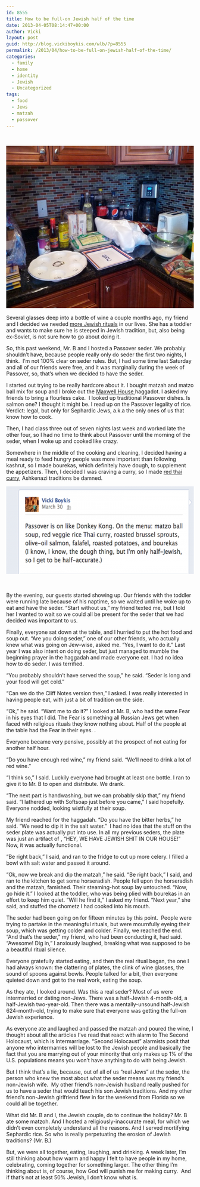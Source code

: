 ```yaml
---
id: 8555
title: How to be full-on Jewish half of the time
date: 2013-04-05T08:14:47+00:00
author: Vicki
layout: post
guid: http://blog.vickiboykis.com/wlb/?p=8555
permalink: /2013/04/how-to-be-full-on-jewish-half-of-the-time/
categories:
  - family
  - home
  - identity
  - Jewish
  - Uncategorized
tags:
  - food
  - Jews
  - matzah
  - passover
---
```

&nbsp;

[<img class="aligncenter size-medium wp-image-8556" alt="IMG_20130330_073415" src="https://raw.githubusercontent.com/veekaybee/wlb/gh-pages/assets/images/2013/04/IMG_20130330_073415-580x435.jpg" width="580" height="435" />](https://raw.githubusercontent.com/veekaybee/wlb/gh-pages/assets/images/2013/04/IMG_20130330_073415.jpg)

Several glasses deep into a bottle of wine a couple months ago, my friend and I decided we needed <a href="http://blog.vickiboykis.com/wlb/2012/12/our-religion-is-really-just-our-parents/" target="_blank">more Jewish rituals</a> in our lives. She has a toddler and wants to make sure he is steeped in Jewish tradition, but, also being ex-Soviet, is not sure how to go about doing it.

So, this past weekend, Mr. B and I hosted a Passover seder. We probably shouldn&#8217;t have, because people really only do seder the first two nights, I think.  I&#8217;m not 100% clear on seder rules. But, I had some time last Saturday and all of our friends were free, and it was marginally during the week of Passover, so, that&#8217;s when we decided to have the seder.

<!--more-->

I started out trying to be really hardcore about it. I bought matzah and matzo ball mix for soup and I broke out the <a href="http://maxwellhousehaggadahproject.tumblr.com/" target="_blank">Maxwell House </a>haggadot. I asked my friends to bring a flourless cake.  I looked up traditional Passover dishes. Is salmon one? I thought it might be. I read up on the Passover legality of rice. Verdict: legal, but only for Sephardic Jews, a.k.a the only ones of us that know how to cook.

Then, I had class three out of seven nights last week and worked late the other four, so I had no time to think about Passover until the morning of the seder, when I woke up and cooked like crazy.

Somewhere in the middle of the cooking and cleaning, I decided having a meal ready to feed hungry people was more important than following kashrut, so I made bourekas, which definitely have dough, to supplement the appetizers. Then, I decided I was craving a curry, so I made <a href="http://www.food.com/recipe/thai-red-curry-with-vegetables-63209" target="_blank">red thai curry</a>, Ashkenazi traditions be damned.

[<img class="aligncenter size-medium wp-image-8557" alt="Screen Shot 2013-04-03 at 7.34.41 AM" src="https://raw.githubusercontent.com/veekaybee/wlb/gh-pages/assets/images/2013/04/Screen-Shot-2013-04-03-at-7.34.41-AM-580x235.png" width="580" height="235" />](https://raw.githubusercontent.com/veekaybee/wlb/gh-pages/assets/images/2013/04/Screen-Shot-2013-04-03-at-7.34.41-AM.png)

&nbsp;

By the evening, our guests started showing up. Our friends with the toddler were running late because of his naptime, so we waited until he woke up to eat and have the seder. &#8220;Start without us,&#8221; my friend texted me, but I told her I wanted to wait so we could all be present for the seder that we had decided was important to us.

Finally, everyone sat down at the table, and I hurried to put the hot food and soup out. &#8220;Are you doing seder,&#8221; one of our other friends, who actually knew what was going on Jew-wise, asked me. &#8220;Yes, I want to do it.&#8221; Last year I was also intent on doing seder, but just managed to mumble the beginning prayer in the haggadah and made everyone eat. I had no idea how to do seder. I was terrified.

&#8220;You probably shouldn&#8217;t have served the soup,&#8221; he said. &#8220;Seder is long and your food will get cold.&#8221;

&#8220;Can we do the Cliff Notes version then,&#8221; I asked. I was really interested in having people eat, with just a bit of tradition on the side.

&#8220;Ok,&#8221; he said. &#8220;Want me to do it?&#8221; I looked at Mr. B, who had the same Fear in his eyes that I did. The Fear is something all Russian Jews get when faced with religious rituals they know nothing about. Half of the people at the table had the Fear in their eyes. .

Everyone became very pensive, possibly at the prospect of not eating for another half hour.

&#8220;Do you have enough red wine,&#8221; my friend said. &#8220;We&#8217;ll need to drink a lot of red wine.&#8221;

&#8220;I think so,&#8221; I said. Luckily everyone had brought at least one bottle. I ran to give it to Mr. B to open and distribute. We drank.

&#8220;The next part is handwashing, but we can probably skip that,&#8221; my friend said. &#8220;I lathered up with Softsoap just before you came,&#8221; I said hopefully. Everyone nodded, looking wistfully at their soup.

My friend reached for the haggadah. &#8220;Do you have the bitter herbs,&#8221; he said. &#8220;We need to dip it in the salt water.&#8221;  I had no idea that the stuff on the seder plate was actually put into use. In all my previous seders, the plate was just an artifact of , &#8220;HEY, WE HAVE JEWISH SHIT IN OUR HOUSE!&#8221; Now, it was actually functional.

&#8220;Be right back,&#8221; I said, and ran to the fridge to cut up more celery. I filled a bowl with salt water and passed it around.

&#8220;Ok, now we break and dip the matzah,&#8221; he said. &#8220;Be right back,&#8221; I said, and ran to the kitchen to get some horseradish. People fell upon the horseradish and the matzah, famished. Their steaming-hot soup lay untouched. &#8220;Now, go hide it.&#8221; I looked at the toddler, who was being plied with bourekas in an effort to keep him quiet. &#8220;Will he find it,&#8221; I asked my friend. &#8220;Next year,&#8221; she said, and stuffed the chometz I had cooked into his mouth.

The seder had been going on for fifteen minutes by this point.  People were trying to partake in the meaningful rituals, but were mournfully eyeing their soup, which was getting colder and colder. Finally, we reached the end. &#8220;And that&#8217;s the seder,&#8221; my friend, who had been conducting it, had said. &#8220;Awesome! Dig in,&#8221; I anxiously laughed, breaking what was supposed to be a beautiful ritual silence.

Everyone gratefully started eating, and then the real ritual began, the one I had always known: the clattering of plates, the clink of wine glasses, the sound of spoons against bowls. People talked for a bit, then everyone quieted down and got to the real work, eating the soup.

As they ate, I looked around. Was this a real seder? Most of us were intermarried or dating non-Jews. There was a half-Jewish 4-month-old, a half-Jewish two-year-old. Then there was a mentally-unsound half-Jewish 624-month-old, trying to make sure that everyone was getting the full-on Jewish experience.

As everyone ate and laughed and passed the matzah and poured the wine, I thought about all the articles I&#8217;ve read that react with alarm to The Second Holocaust, which is Intermarriage. &#8220;Second Holocaust&#8221; alarmists posit that anyone who intermarries will be lost to the Jewish people and basically the fact that you are marrying out of your minority that only makes up 1% of the U.S. populations means you won&#8217;t have anything to do with being Jewish.

But I think that&#8217;s a lie, because, out of all of us &#8220;real Jews&#8221; at the seder, the person who knew the most about what the seder means was my friend&#8217;s non-Jewish wife.  My other friend&#8217;s non-Jewish husband really pushed for us to have a seder that would teach his son Jewish traditions. And my other friend&#8217;s non-Jewish girlfriend flew in for the weekend from Florida so we could all be together.

What did Mr. B and I, the Jewish couple, do to continue the holiday? Mr. B ate some matzoh. And I hosted a religiously-inaccurate meal, for which we didn&#8217;t even completely understand all the reasons. And I served mortifying Sephardic rice. So who is really perpetuating the erosion of Jewish traditions? (Mr. B.)

But, we were all together, eating, laughing, and drinking. A week later, I&#8217;m still thinking about how warm and happy I felt to have people in my home, celebrating, coming together for something larger. The other thing I&#8217;m thinking about is, of course, how God will punish me for making curry.  And if that&#8217;s not at least 50% Jewish, I don&#8217;t know what is.

&nbsp;